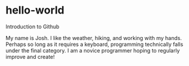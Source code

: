 # hello-world
Introduction to Github

My name is Josh. I like the weather, hiking, and working with my hands. Perhaps so long as it requires a keyboard, programming technically falls under the final category. I am a novice programmer hoping to regularly improve and create!
